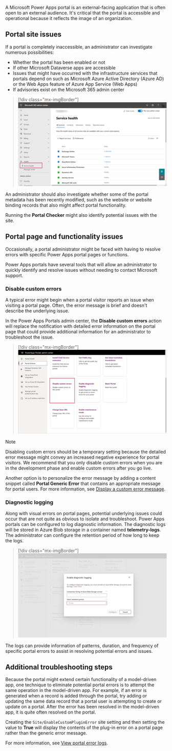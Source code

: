 A Microsoft Power Apps portal is an external-facing application that is often open to an external audience. It's critical that the portal is accessible and operational because it reflects the image of an organization.

## Portal site issues

If a portal is completely inaccessible, an administrator can investigate numerous possibilities:

- Whether the portal has been enabled or not
- If other Microsoft Dataverse apps are accessible
- Issues that might have occurred with the infrastructure services that portals depend on such as Microsoft Azure Active Directory (Azure AD) or the Web Apps feature of Azure App Service (Web Apps)
- If advisories exist on the Microsoft 365 admin center

> [!div class="mx-imgBorder"]
> [![Screenshot of the Admin Center with the Service health screen displayed.](../media/administration-center.png)](../media/administration-center.png#lightbox)

An administrator should also investigate whether some of the portal metadata has been recently modified, such as the website or website binding records that also might affect portal functionality.

Running the **Portal Checker** might also identify potential issues with the site.

## Portal page and functionality issues

Occasionally, a portal administrator might be faced with having to resolve errors with specific Power Apps portal pages or functions.

Power Apps portals have several tools that will allow an administrator to quickly identify and resolve issues without needing to contact Microsoft support.

### Disable custom errors

A typical error might begin when a portal visitor reports an issue when visiting a portal page. Often, the error message is brief and doesn't describe the underlying issue.

In the Power Apps Portals admin center, the **Disable custom errors** action will replace the notification with detailed error information on the portal page that could provide additional information for an administrator to troubleshoot the issue.

> [!div class="mx-imgBorder"]
> [![Screenshot of the Portal Actions with the Disable custom errors feature highlighted.](../media/disable-custom-errors.png)](../media/disable-custom-errors.png#lightbox)

> [!NOTE]
> Disabling custom errors should be a temporary setting because the detailed error message might convey an increased negative experience for portal visitors. We recommend that you only disable custom errors when you are in the development phase and enable custom errors after you go live.

Another option is to personalize the error message by adding a content snippet called **Portal Generic Error** that contains an appropriate message for portal users. For more information, see [Display a custom error message](/powerapps/maker/portals/admin/view-portal-error-log#display-a-custom-error-message/?azure-portal=true).

### Diagnostic logging

Along with visual errors on portal pages, potential underlying issues could occur that are not quite as obvious to isolate and troubleshoot. Power Apps portals can be configured to log diagnostic information. The diagnostic logs will be stored in Azure Blob storage in a container named **telemetry-logs**. The administrator can configure the retention period of how long to keep the logs.

> [!div class="mx-imgBorder"]
> [![Screenshot of the Enable Diagnostic logging window.](../media/diagnostic-logging.png)](../media/diagnostic-logging.png#lightbox)

The logs can provide information of patterns, duration, and frequency of specific portal errors to assist in resolving potential errors and issues.

## Additional troubleshooting steps

Because the portal might extend certain functionality of a model-driven app, one technique to eliminate potential portal errors is to attempt the same operation in the model-driven app. For example, if an error is generated when a record is added through the portal, try adding or updating the same data record that a portal user is attempting to create or update on a portal. After the error has been resolved in the model-driven app, it is quite often resolved on the portal.

Creating the `Site/EnableCustomPluginError` site setting and then setting the value to **True** will display the contents of the plug-in error on a portal page rather than the generic error message.

For more information, see [View portal error logs](/powerapps/maker/portals/admin/view-portal-error-log/?azure-portal=true).
